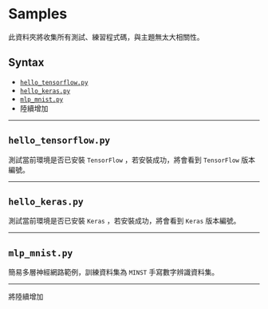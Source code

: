 <h1>Samples</h1>

此資料夾將收集所有測試、練習程式碼，與主題無太大相關性。

<h2>Syntax</h2>

* [<code>hello_tensorflow.py</code>](#hello_tensorflow_py)
* [<code>hello_keras.py</code>](#hello_keras_py)
* [<code>mlp_mnist.py</code>](#mlp_mnist)
* 陸續增加

* * *

<h2 id="hello_tensorflow_py"><code>hello_tensorflow.py</code></h2>

測試當前環境是否已安裝 <code>TensorFlow</code> ，若安裝成功，將會看到 <code>TensorFlow</code> 版本編號。

* * *

<h2 id="hello_keras_py"><code>hello_keras.py</code></h2>

測試當前環境是否已安裝 <code>Keras</code> ，若安裝成功，將會看到 <code>Keras</code> 版本編號。

* * *

<h2 id="mlp_mnist"><code>mlp_mnist.py</code></h2>

簡易多層神經網路範例，訓練資料集為 <code>MINST</code> 手寫數字辨識資料集。

* * *

將陸續增加
